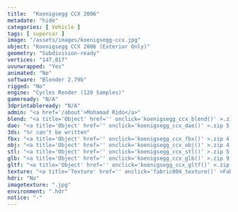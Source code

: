 ```yaml
---
title:  "Koenigsegg CCX 2006"
metadate: "hide"
categories: [ Vehicle ]
tags: [ supercar ]
image: "/assets/images/koenigsegg-ccx.jpg"
object: "Koenigsegg CCX 2006 (Exterior Only)"
geometry: "Subdivision-ready"
vertices: "147,017"
uvunwrapped: "Yes"
animated: "No"
software: "Blender 2.79b"
rigged: "No"
engine: "Cycles Render (128 Samples)"
gameready: "N/A"
3dprintableready: "N/A"
admin: "<a href='/about'>Mohamad Rido</a>"
blend: "<a title='Object' href='' onclick='koenigsegg_ccx_blend()' >.zip 10.0 MB</a>"
dae: "<a title='Object' href='' onclick='koenigsegg_ccx_dae()' >.zip 5.1 MB</a>"
3ds: "%r can't be written"
fbx: "<a title='Object' href='' onclick='koenigsegg_ccx_fbx()' >.zip 4.8 MB</a>"
obj: "<a title='Object' href='' onclick='koenigsegg_ccx_obj()' >.zip 4.0 MB</a>"
stl: "<a title='Object' href='' onclick='koenigsegg_ccx_stl()' >.zip 5.0 MB</a>"
glb: "<a title='Object' href='' onclick='koenigsegg_ccx_glb()' >.zip 9.6 MB</a>"
gltf: "<a title='Object' href='' onclick='koenigsegg_ccx_gltf()' >.zip 12.7 MB</a>"
texture: "<a title='Texture' href='' onclick='fabric004_texture()' >Fabric004</a>"
hdri: "No"
imagetexture: ".jpg"
environment: ".hdr"
notice: "-"
---
```

